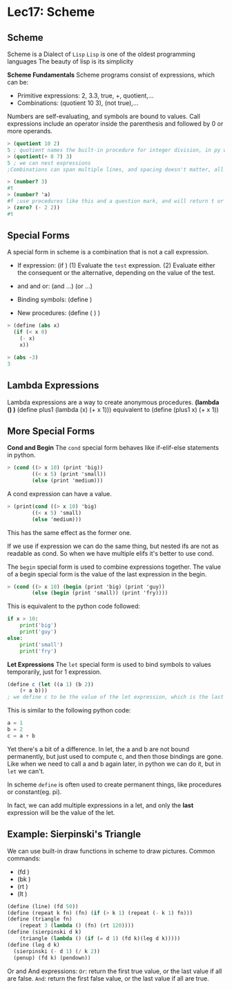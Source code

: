 # Lec17: Scheme
## Scheme
Scheme is a Dialect of `Lisp`
`Lisp` is one of the oldest programming languages
The beauty of lisp is its simplicity

**Scheme Fundamentals**
Scheme programs consist of expressions, which can be:
* Primitive expressions: 2, 3.3, true, +, quotient,...
* Combinations: (quotient 10 3), (not true),...

Numbers are self-evaluating, and symbols are bound to values.
Call expressions include an operator inside the parenthesis and followed by 0 or more operands.

```scheme
> (quotient 10 2)
5 ; quotient names the built-in procedure for integer division, in py we call this function and in scheme we call it procedure.
> (quotient(+ 8 7) 3)
5 ; we can nest expressions
;Combinations can span multiple lines, and spacing doesn't matter, all matters is the closing parenthesis.

> (number? 3)
#t
> (number? 'a)
#f ;use procedures like this and a question mark, and will return t or f. integer, symbol, etc.
> (zero? (- 2 2))
#t
```

## Special Forms
A special form in scheme is a combination that is not a call expression.
* If expression: (if <test> <consequent> <alternative>)
(1) Evaluate the `test` expression.
(2) Evaluate either the consequent or the alternative, depending on the value of the test.

* and and or: (and <expr1> <expr2> ...) (or <expr1> <expr2> ...)
* Binding symbols: (define <symbol> <expression>)
* New procedures: (define (<name> <formal-parameters>) <body>)
```scheme
> (define (abs x)
  (if (< x 0)
    (- x)
    x))

> (abs -3)
3
```

## Lambda Expressions
Lambda expressions are a way to create anonymous procedures.
**(lambda (<formal-parameters>) <body>)**
(define plus1 (lambda (x) (+ x 1)))
equivalent to
(define (plus1 x) (+ x 1))

## More Special Forms
**Cond and Begin**
The `cond` special form behaves like if-elif-else statements in python.
```scheme
> (cond ((> x 10) (print 'big))
        ((< x 5) (print 'small))
        (else (print 'medium)))
```
A cond expression can have a value.
```scheme
> (print(cond ((> x 10) 'big)
        ((< x 5) 'small)
        (else 'medium)))
```
This has the same effect as the former one.

If we use if expression we can do the same thing, but nested ifs are not as readable as cond.
So when we have multiple elifs it's better to use cond.

The `begin` special form is used to combine expressions together.
The value of a begin special form is the value of the last expression in the begin.
```scheme
> (cond ((> x 10) (begin (print 'big) (print 'guy))
        (else (begin (print 'small)) (print 'fry))))
```
This is equivalent to the python code followed:
```python
if x > 10:
    print('big')
    print('guy')
else:
    print('small')
    print('fry')
```

**Let Expressions**
The `let` special form is used to bind symbols to values temporarily, just for 1 expression.
```scheme
(define c (let ((a 1) (b 2))
    (+ a b)))
; we define c to be the value of the let expression, which is the last expression (+ a b)
```
This is similar to the following python code:
```python
a = 1
b = 2
c = a + b
```
Yet there's a bit of a difference.
In let, the a and b are not bound permanently, but just used to compute c, and then those bindings are gone.
Like when we need to call a and b again later, in python we can do it, but in `let` we can't.

In scheme `define` is often used to create permanent things, like procedures or constant(eg. pi).

In fact, we can add multiple expressions in a let, and only the **last** expression will be the value of the let.

## Example: Sierpinski's Triangle
We can use built-in draw functions in scheme to draw pictures.
Common commands:
* (fd <distance>)
* (bk <distance>)
* (rt <angle>)
* (lt <angle>)

```scheme
(define (line) (fd 50))
(define (repeat k fn) (fn) (if (> k 1) (repeat (- k 1) fn)))
(define (triangle fn)
    (repeat 3 (lambda () (fn) (rt 120))))
(define (sierpinski d k)
    (triangle (lambda () (if (= d 1) (fd k)(leg d k)))))
(define (leg d k)
  (sierpinski (- d 1) (/ k 2))
  (penup) (fd k) (pendown))
```

Or and And expressions:
`Or`: return the first true value, or the last value if all are false.
`And`: return the first false value, or the last value if all are true.